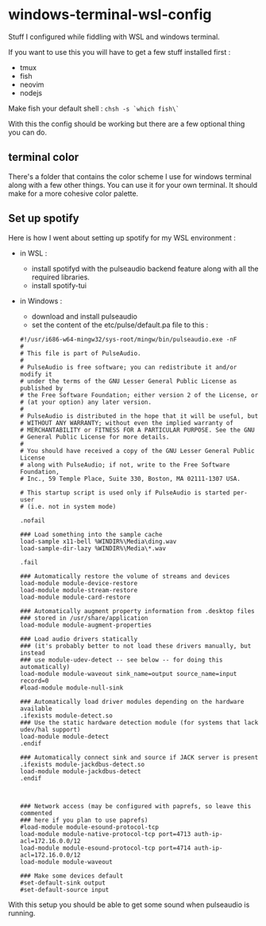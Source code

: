 # windows-terminal-wsl-config
Stuff I configured while fiddling with WSL and windows terminal.

If you want to use this you will have to get a few stuff installed first :

* tmux
* fish
* neovim
* nodejs

Make fish your default shell :
`` chsh -s `which fish\` ``

With this the config should be working but there are a few optional thing you can do.

## terminal color

There's a folder that contains the color scheme I use for windows terminal along with a few other things.
You can use it for your own terminal. It should make for a more cohesive color palette.

## Set up spotify

Here is how I went about setting up spotify for my WSL environment :

* in WSL :
  * install spotifyd with the pulseaudio backend feature along with all the required libraries.
  * install spotify-tui
  
* in Windows :
  * download and install pulseaudio
  * set the content of the etc/pulse/default.pa file to this :
  ```
  #!/usr/i686-w64-mingw32/sys-root/mingw/bin/pulseaudio.exe -nF
  #
  # This file is part of PulseAudio.
  #
  # PulseAudio is free software; you can redistribute it and/or modify it
  # under the terms of the GNU Lesser General Public License as published by
  # the Free Software Foundation; either version 2 of the License, or
  # (at your option) any later version.
  #
  # PulseAudio is distributed in the hope that it will be useful, but
  # WITHOUT ANY WARRANTY; without even the implied warranty of
  # MERCHANTABILITY or FITNESS FOR A PARTICULAR PURPOSE. See the GNU
  # General Public License for more details.
  #
  # You should have received a copy of the GNU Lesser General Public License
  # along with PulseAudio; if not, write to the Free Software Foundation,
  # Inc., 59 Temple Place, Suite 330, Boston, MA 02111-1307 USA.

  # This startup script is used only if PulseAudio is started per-user
  # (i.e. not in system mode)

  .nofail

  ### Load something into the sample cache
  load-sample x11-bell %WINDIR%\Media\ding.wav
  load-sample-dir-lazy %WINDIR%\Media\*.wav

  .fail

  ### Automatically restore the volume of streams and devices
  load-module module-device-restore
  load-module module-stream-restore
  load-module module-card-restore

  ### Automatically augment property information from .desktop files
  ### stored in /usr/share/application
  load-module module-augment-properties

  ### Load audio drivers statically
  ### (it's probably better to not load these drivers manually, but instead
  ### use module-udev-detect -- see below -- for doing this automatically)
  load-module module-waveout sink_name=output source_name=input record=0
  #load-module module-null-sink

  ### Automatically load driver modules depending on the hardware available
  .ifexists module-detect.so
  ### Use the static hardware detection module (for systems that lack udev/hal support)
  load-module module-detect
  .endif

  ### Automatically connect sink and source if JACK server is present
  .ifexists module-jackdbus-detect.so
  load-module module-jackdbus-detect
  .endif



  ### Network access (may be configured with paprefs, so leave this commented
  ### here if you plan to use paprefs)
  #load-module module-esound-protocol-tcp
  load-module module-native-protocol-tcp port=4713 auth-ip-acl=172.16.0.0/12
  load-module module-esound-protocol-tcp port=4714 auth-ip-acl=172.16.0.0/12
  load-module module-waveout

  ### Make some devices default
  #set-default-sink output
  #set-default-source input
  ```
  
With this setup you should be able to get some sound when pulseaudio is running.
